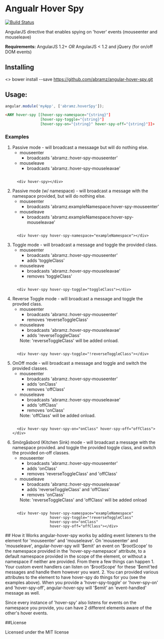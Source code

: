 Angualr Hover Spy
==================
[![Build Status](https://secure.travis-ci.org/abramz/angular-hover-spy.png)](http://travis-ci.org/abramz/angular-hover-spy)

AngularJS directive that enables spying on 'hover' events (mouseenter and mouseleave)

**Requirements:** AngularJS 1.2+ *OR* AngularJS < 1.2 and jQuery (for on/off DOM events)

## Installing
<>
  bower install --save https://github.com/abramz/angular-hover-spy.git

## Usage:

```javascript
angular.module('myApp', ['abramz.hoverSpy']);
```

```html
<ANY hover-spy [[hover-spy-namespace="{string}"]
                [hover-spy-toggle="{string}"]
                [hover-spy-on="{string}" hover-spy-off="{string}"]]>
```

### Examples
<ol>
  <li>Passive mode - will broadcast a messaage but will do nothing else.
    <ul>
      <li>mouseenter
        <ul>
          <li>broadcasts 'abramz.:hover-spy-mouseenter'</li>
        </ul>
      </li>
      <li>mouseleave
        <ul>
          <li>broadcasts 'abramz.:hover-spy-mouseleavae'</li>
        </ul>
      </li>
    </ul>
    <pre lang="html"><code>
  &lt;div hover-spy&gt;&lt;/div&gt;</pre></code>
  </li>
  <li>Passive mode (w/ namespace) - will broadcast a message with the namespace provided, but will do nothing else.
    <ul>
        <li>mouseenter
          <ul>
            <li>broadcasts 'abramz.exampleNamespace:hover-spy-mouseenter'</li>
          </ul>
        </li>
        <li>mouseleave
          <ul>
            <li>broadcasts 'abramz.exampleNamespace:hover-spy-mouseleavae'</li>
          </ul>
        </li>
    </ul>
    <pre lang="html"><code>
  &lt;div hover-spy hover-spy-namespace="exampleNamespace"&gt;&lt;/div&gt;</pre></code>
  </li>
  <li>Toggle mode - will broadcast a message and toggle the provided class.
    <ul>
        <li>mouseenter
          <ul>
            <li>broadcasts 'abramz.:hover-spy-mouseenter'</li>
            <li>adds 'toggleClass'</li>
          </ul>
        </li>
        <li>mouseleave
          <ul>
            <li>broadcasts 'abramz.:hover-spy-mouseleavae'</li>
            <li>removes 'toggleClass'</li>
          </ul>
        </li>
    </ul>
    <pre lang="html"><code>
  &lt;div hover-spy hover-spy-toggle="toggleClass"&gt;&lt;/div&gt;</pre></code>
  </li>
  <li>Reverse Toggle mode - will broadcast a message and toggle the provded class.
    <ul>
        <li>mouseenter
          <ul>
            <li>broadcasts 'abramz.:hover-spy-mouseenter'</li>
            <li>removes 'reverseToggleClass'</li>
          </ul>
        </li>
        <li>mouseleave
          <ul>
            <li>broadcasts 'abramz.:hover-spy-mouseleavae'</li>
            <li>adds 'reverseToggleClass'</li>
          </ul>
        </li>
        <l1>Note: 'reverseToggleClass' will be added onload.
    </ul>
    <pre lang="html"><code>
  &lt;div hover-spy hover-spy-toggle="!reverseToggleClass"&gt;&lt;/div&gt;</pre></code>
  </li>
  <li>OnOff mode - will broadcast a message and toggle and switch the provided classes.
    <ul>
        <li>mouseenter
          <ul>
            <li>broadcasts 'abramz.:hover-spy-mouseenter'</li>
            <li>adds 'onClass'</li>
            <li>removes 'offClass'</li>
          </ul>
        </li>
        <li>mouseleave
          <ul>
            <li>broadcasts 'abramz.:hover-spy-mouseleavae'</li>
            <li>adds 'offClass'</li>
            <li>removes 'onClass'</li>
          </ul>
        </li>
        <l1>Note: 'offClass' will be added onload.
    </ul>
    <pre lang="html"><code>
  &lt;div hover-spy hover-spy-on="onClass" hover-spy-off="offClass"&gt;&lt;/div&gt;</pre></code>
  </li>
  <li>Smörgåsbord (Kitchen Sink) mode - will broadcast a message with the namespace provided. and toggle the provided toggle class, and switch the provided on-off classes.
    <ul>
        <li>mouseenter
          <ul>
            <li>broadcasts 'abramz.:hover-spy-mouseenter'</li>
            <li>adds 'onClass'</li>
            <li>removes 'reverseToggleClass' and 'offClass'</li>
          </ul>
        </li>
        <li>mouseleave
          <ul>
            <li>broadcasts 'abramz.:hover-spy-mouseleavae'</li>
            <li>adds 'reverseToggleClass' and 'offClass'</li>
            <li>removes 'onClass'</li>
          </ul>
        </li>
        <l1>Note: 'reverseToggleClass' and 'offClass' will be added onload
    </ul>
    <pre lang="html"><code>
  &lt;div hover-spy hover-spy-namespace="exampleNamespace" 
                 hover-spy-toggle="!reverseToggleClass" 
                 hover-spy-on="onClass" 
                 hover-spy-off="offClass"&gt;&lt;/div&gt;</pre></code>
  </li>
</ol>
## How it Works
angular-hover-spy works by adding event listeners to the element for 'mouseenter' and  'mouseleave'. On 'mouseenter' and 'mouseleave', angular-hover-spy will '$emit' an event on '$rootScope' to the namespace provided in the 'hover-spy-namepsace' attribute, to a default namespace provided in the scope of the element, or without a namespace if neither are provided. From there a few things can happen
  1. Your custom event handlers can listen on '$rootScope' for these '$emit'ted messages and handle them however you want.
  2. You can provided various attributes to the element to have hover-spy do things for you (see the examples above). When you provide a 'hover-spy-toggle' or 'hover-spy-on' and 'hover-spy-off', angular-hover-spy will '$emit' an 'event-handled' message as well.

Since every instance of 'hover-spy' also listens for events on the namespace you provide, you can have 2 different elements aware of the other's hover events.

##License

Licensed under the MIT license
